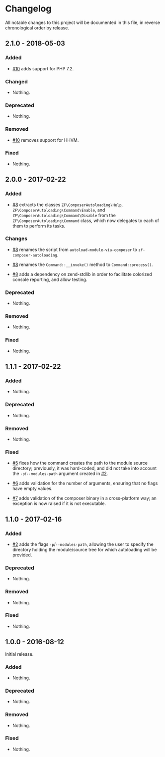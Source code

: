 # Changelog

All notable changes to this project will be documented in this file, in reverse chronological order by release.

## 2.1.0 - 2018-05-03

### Added

- [#10](https://github.com/zfcampus/zf-composer-autoloading/pull/10) adds support for PHP 7.2.

### Changed

- Nothing.

### Deprecated

- Nothing.

### Removed

- [#10](https://github.com/zfcampus/zf-composer-autoloading/pull/10) removes support for HHVM.

### Fixed

- Nothing.

## 2.0.0 - 2017-02-22

### Added

- [#8](https://github.com/zfcampus/zf-composer-autoloading/pull/8) extracts the classes
  `ZF\ComposerAutoloading\Help`, `ZF\ComposerAutoloading\Command\Enable`, and
  `ZF\ComposerAutoloading\Command\Disable` from the `ZF\ComposerAutoloading\Command` class,
  which now delegates to each of them to perform its tasks.

### Changes

- [#8](https://github.com/zfcampus/zf-composer-autoloading/pull/8) renames the
  script from `autoload-module-via-composer` to `zf-composer-autoloading`.

- [#8](https://github.com/zfcampus/zf-composer-autoloading/pull/8) renames the
  `Command::__invoke()` method to `Command::process()`.

- [#8](https://github.com/zfcampus/zf-composer-autoloading/pull/8) adds a dependency
  on zend-stdlib in order to facilitate colorized console reporting, and allow
  testing.

### Deprecated

- Nothing.

### Removed

- Nothing.

### Fixed

- Nothing.

## 1.1.1 - 2017-02-22

### Added

- Nothing.

### Deprecated

- Nothing.

### Removed

- Nothing.

### Fixed

- [#5](https://github.com/zfcampus/zf-composer-autoloading/pull/5) fixes how
  the command creates the path to the module source directory; previously, it
  was hard-coded, and did not take into account the `-p`/`--modules-path`
  argument created in [#2](https://github.com/zfcampus/zf-composer-autoloading/pull/2).

- [#6](https://github.com/zfcampus/zf-composer-autoloading/pull/6) adds
  validation for the number of arguments, ensuring that no flags have empty
  values.

- [#7](https://github.com/zfcampus/zf-composer-autoloading/pull/7) adds
  validation of the composer binary in a cross-platform way; an exception is
  now raised if it is not executable.

## 1.1.0 - 2017-02-16

### Added

- [#2](https://github.com/zfcampus/zf-composer-autoloading/pull/2) adds the
  flags `-p`/`--modules-path`, allowing the user to specify the directory
  holding the module/source tree for which autoloading will be provided.

### Deprecated

- Nothing.

### Removed

- Nothing.

### Fixed

- Nothing.

## 1.0.0 - 2016-08-12

Initial release.

### Added

- Nothing.

### Deprecated

- Nothing.

### Removed

- Nothing.

### Fixed

- Nothing.
